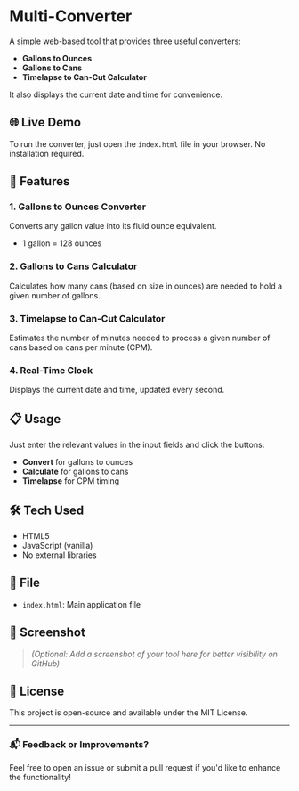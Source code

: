 # Multi-Converter

A simple web-based tool that provides three useful converters:
- **Gallons to Ounces**
- **Gallons to Cans**
- **Timelapse to Can-Cut Calculator**

It also displays the current date and time for convenience.

## 🌐 Live Demo

To run the converter, just open the `index.html` file in your browser. No installation required.

## 🚀 Features

### 1. Gallons to Ounces Converter
Converts any gallon value into its fluid ounce equivalent.
- 1 gallon = 128 ounces

### 2. Gallons to Cans Calculator
Calculates how many cans (based on size in ounces) are needed to hold a given number of gallons.

### 3. Timelapse to Can-Cut Calculator
Estimates the number of minutes needed to process a given number of cans based on cans per minute (CPM).

### 4. Real-Time Clock
Displays the current date and time, updated every second.

## 📋 Usage

Just enter the relevant values in the input fields and click the buttons:
- **Convert** for gallons to ounces
- **Calculate** for gallons to cans
- **Timelapse** for CPM timing

## 🛠 Tech Used

- HTML5
- JavaScript (vanilla)
- No external libraries

## 📁 File

- `index.html`: Main application file

## 📸 Screenshot

> _(Optional: Add a screenshot of your tool here for better visibility on GitHub)_

## 🧾 License

This project is open-source and available under the MIT License.

---

### 📬 Feedback or Improvements?

Feel free to open an issue or submit a pull request if you'd like to enhance the functionality!

